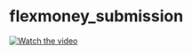 ﻿# flexmoney_submission



[![Watch the video](https://ibb.co/bJGsRDn)](https://youtu.be/vt5fpE0bzSY)

